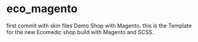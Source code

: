 eco_magento
===========

first commit with skin files
Demo Shop with Magento. this is the Template for the new Ecomedic shop build with Magento and SCSS.
